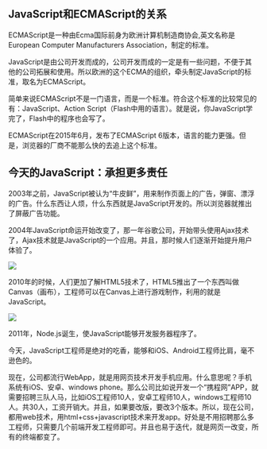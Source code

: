 ## JavaScript和ECMAScript的关系
ECMAScript是一种由Ecma国际前身为欧洲计算机制造商协会,英文名称是European Computer Manufacturers Association，制定的标准。

JavaScript是由公司开发而成的，公司开发而成的一定是有一些问题，不便于其他的公司拓展和使用。所以欧洲的这个ECMA的组织，牵头制定JavaScript的标准，取名为ECMAScript。

简单来说ECMAScript不是一门语言，而是一个标准。符合这个标准的比较常见的有：JavaScript、Action Script（Flash中用的语言）。就是说，你JavaScript学完了，Flash中的程序也会写了。

ECMAScript在2015年6月，发布了ECMAScript 6版本，语言的能力更强。但是，浏览器的厂商不能那么快的去追上这个标准。

## 今天的JavaScript：承担更多责任

2003年之前，JavaScript被认为“牛皮鲜”，用来制作页面上的广告，弹窗、漂浮的广告。什么东西让人烦，什么东西就是JavaScript开发的。所以浏览器就推出了屏蔽广告功能。

2004年JavaScript命运开始改变了，那一年谷歌公司，开始带头使用Ajax技术了，Ajax技术就是JavaScript的一个应用。并且，那时候人们逐渐开始提升用户体验了。

![](images/js1.png)

2010年的时候，人们更加了解HTML5技术了，HTML5推出了一个东西叫做Canvas（画布），工程师可以在Canvas上进行游戏制作，利用的就是JavaScript。

![](images/js2.png)

2011年，Node.js诞生，使JavaScript能够开发服务器程序了。

今天，JavaScript工程师是绝对的吃香，能够和iOS、Android工程师比肩，毫不逊色的。

现在，公司都流行WebApp，就是用网页技术开发手机应用。什么意思呢？手机系统有iOS、安卓、windows phone。那么公司比如说开发一个“携程网”APP，就需要招聘三队人马，比如iOS工程师10人，安卓工程师10人，windows工程师10人。共30人，工资开销大。并且，如果要改版，要改3个版本。所以，现在公司，都用web技术，用html+css+javascript技术来开发app。好处是不用招聘那么多工程师，只需要几个前端开发工程师即可。并且也易于迭代，就是网页一改变，所有的终端都变了。
